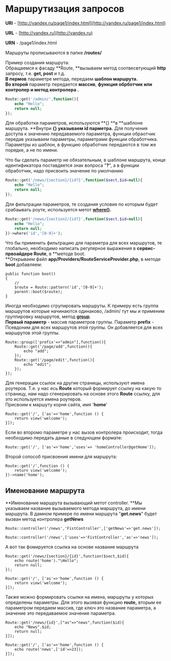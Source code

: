 # Маршрутизация запросов

**URI** - [http://yandex.ru/page1/index.html](http://yandex.ru/page1/index.html)

**URL** - [http://yandex.ru](http://yandex.ru)

**URN** - /page1/index.html

Маршруты прописываются в папке **/routes/**

Пример создания маршрута:  
Обращаемся к фасаду **Route, **вызываем метод соотвесвтующий **http** запросу, т.е. **get, post** и т.д.  
**В пермов** параметре метода, передаем **шаблон маршрута.**  
**Во второй** параметр передается **массив**, **функция обрботчик **или** контролер и метод контролера .**

```php
Route::get('/admin/',function(){
    echo "Hello";
    return null;
});
```

Для обработки параметров, используются **{} **в **шаблоне маршрута. **Внутри **{} **указываем** id парметра.** Для получения доступа к значению передаваемого параметра, функции обраотчик передав указываем параметры, параметрами функции обработчика.  
Параметры из шаблон, в функцию обработчик передаются в том же порядке, а не по имени.

Что бы сделать параметр не обязательным, в шаблоне маршрута, конце идентификатора поставдяется знак вопроса "**?**", а в функции обработчик, надо присвоить значение по умолчанию

```php
Route::get('/news/{section}/{id?}',function($sect,$id=null){
    echo "Hello";
    return null;
});
```

Для фильтрации параметров, те создания условия по которым будет срабаывать роуте, используется метот [**where\(\)**](https://laravel.com/api/5.6/Illuminate/Routing/Route.html#method_where)**.**

```php
Route::get('/news/{section}/{id?}',function($sect,$id=null){
    echo "Hello";
    return null;
})->where('id','[0-9]+');
```

Что бы применить фильтрацию для параметра для всех маршрутов, те глобально, необходимо написать регулярное выражения в **сервис-првоайдере Route**, в **методе boot.                        
**Открываем файл **app/Providers/RouteServiceProvider.php**, в методе **boot** добавляем:

```
public function boot()
{
    //
    $route = Route::pattern('id','[0-9]+');
    parent::boot($route);
}
```

Иногда необходимо сгрупировать маршруты. К примеру есть группа маршрутов которые начинаются одинаково, /admin/ тут мы и применим группировку маршрутов, метод [**group**](https://laravel.com/api/5.2/Illuminate/Routing/Router.html#method_group).  
**Первый параметр** - массив параметров группы. Параметр **prefix** - Псевдоним для всех маршрутов этой группы. Он добавляется для всех маршрутов этой группы.

```
Route::group(['prefix'=>"admin"],function(){
    Route::get('/page/add',function(){
        echo "add";
    });
    Route::get('/page/edit',function(){
        echo "edit";
    });
});
```

Для генерации ссылок на другие страницы, используют имена роутеров. Т.е. у нас есь **Route** который формирует ссылку на какую то страницу, нам надо сгенерировать на основе этого **Route** ссылку, для это используется имена роутеров.  
Присвоим к маршуту корня сайта, имя '**home**'

```
Route::get('/', ['as'=>'home',function () {
    return view('welcome');
}]);
```

Если во второмо параметре у нас вызов контролера происходит, тогда необходимо передать даные в следующем формате:

```
Route::get('/', ['as'=>'home','uses'=> 'homeController@getHome']);
```

Второй сопособ присвоения имени для маршрута:

```
Route::get('/',function () {
    return view('welcome');
})->name('home');
```

## **Именование маршрута**

**Именование маршрута вызывающий метот controller. **Мы указываем название вызываемого метода маршрута, до имени маршрута. В дамном примере по имени маршрута "**get.news**" будет вызван метод контролера **getNews**

```
Route::controller('/news','FistController',['getNews'=>'get.news']);
```

```
Route::controller('/news',['uses'=>'FistController','as'=>'news']);
```

А вот так фомируется ссылка на основе название маршрута

```
Route::get('/news/{section}/{id}',function($sect,$id){
    echo route('home')."\Hello";
    return null;
});

Route::get('/', ['as'=>'home',function () {
    return view('welcome');
}]);
```

Также можно формировать ссылки на имена, маршруты у которых определены параметры. Для этого вызявая функцию **route,** вторым ее параметром передаем массив, где ключ это название параметра, а значение это передаваемое значение параметра.

```
Route::get('/news/{id}',["as"=>"news",function($id){
    echo "News".$id;
    return null;
}]);

Route::get('/', ['as'=>'home',function () {
    echo route('news',['id'=>23]);
}]);
```




